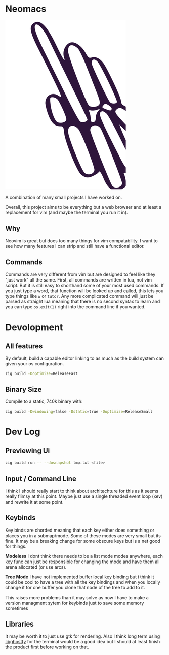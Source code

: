 # Neomacs
![Neomacs Banner Logo](./etc/neon.svg)

A combination of many small projects I have worked on.

Overall, this project aims to be everything but a web browser and at least a
replacement for vim (and maybe the terminal you run it in).

## Why
Neovim is great but does too many things for vim compatability. I want to see
how many features I can strip and still have a functional editor.

## Commands
Commands are very different from vim but are designed to feel like they "just
work" all the same. First, all commands are written in lua, not vim script. But
it is still easy to shorthand some of your most used commands. If you just type
a word, that function will be looked up and called, this lets you type things
like `w` or `tutor`. Any more complicated command will just be parsed as
straight lua meaning that there is no second syntax to learn and you can type
`os.exit(1)` right into the command line if you wanted.

# Devolopment
## All features
By default, build a capable editor linking to as much as the build system can
given your os configuration.
```bash
zig build -Doptimize=ReleaseFast
```

## Binary Size
Compile to a static, 740k binary with:
```bash
zig build -Dwindowing=false -Dstatic=true -Doptimize=ReleaseSmall
```

# Dev Log
## Previewing Ui
```bash
zig build run -- --dosnapshot tmp.txt <file>
```

## Input / Command Line
I think I should really start to think about architechture for this as it seems
really flimsy at this point. Maybe just use a single threaded event loop (xev)
and rewrite it at some point.

## Keybinds
Key binds are chorded meaning that each key either does something or places you
in a submap/mode. Some of these modes are very small but its fine. It may be a
breaking change for some obscure keys but is a net good for things.

**Modeless**
I dont think there needs to be a list mode modes anywhere, each key func can
just be responsible for changing the mode and have them all arena allocated (or
use arcs).

**Tree Mode**
I have not implemented buffer local key binding but i think it could be cool to have a tree 
with all the key bindings and when you locally change it for one buffer you clone that node of the tree 
to add to it.

This raises more problems than it may solve as now I have to make a version managment sytem
for keybinds just to save some memory sometimes

## Libraries
It may be worth it to just use gtk for rendering. Also I think long term using
[libghostty](https://github.com/ghostty-org/ghostty) for the terminal would be a good idea but I should at least finish
the product first before working on that.


